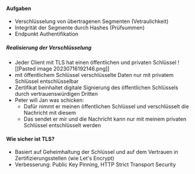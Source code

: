 #### Aufgaben
- Verschlüsselung von übertragenen Segmenten  (Vetraulichkeit)
- Integrität der Segmente durch Hashes (Prüfsummen)
- Endpunkt Authentifikation


##### Realisierung der Verschlüsselung
- Jeder Client mit TLS hat einen öffentlichen und privaten Schlüssel ![[Pasted image 20230716192146.png]]
- mit öffentlichem Schlüssel verschlüsselte Daten nur mit privatem Schlüssel entschlüsselbar
- Zertifikat beinhaltet digitale Signierung des öffentlichen Schlüssels durch vertrauenswürdigen Dritten
- Peter will Jan was schicken: 
	- Dafür nimmt er meinen öffentlichen Schlüssel und verschlüsselt die Nachricht mit diesem
	- Das sendet er mir und die Nachricht kann nur mit meinem privaten Schlüssel entschlüsselt werden

#### Wie sicher ist TLS?
- Basiert auf Geheimhaltung der Schlüssel und auf dem Vertrauen in Zertifizierungsstellen (wie Let's Encrypt)
- Verbesserung: Public Key Pinning, HTTP Strict Transport Security